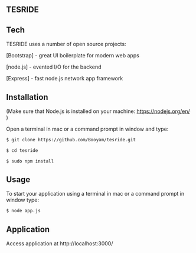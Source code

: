 TESRIDE
--------------

Tech
-----

TESRIDE uses a number of open source projects:

[Bootstrap] - great UI boilerplate for modern web apps

[node.js] - evented I/O for the backend

[Express] - fast node.js network app framework

Installation
-------------

(Make sure that Node.js is installed on your machine: https://nodejs.org/en/ )

Open a terminal in mac or a command prompt in window and type:
```bash
$ git clone https://github.com/Booyam/tesride.git

$ cd tesride

$ sudo npm install
```

Usage
------
To start your application using a terminal in mac or a command prompt in window type:
```bash
$ node app.js
```
Application
------------

Access application at http://localhost:3000/